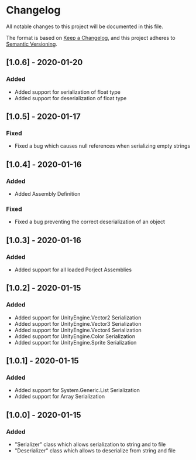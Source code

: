 # Changelog

All notable changes to this project will be documented in this file.

The format is based on [Keep a Changelog](https://keepachangelog.com/en/1.0.0/),
and this project adheres to [Semantic Versioning](https://semver.org/spec/v2.0.0.html).

## [1.0.6] - 2020-01-20

### Added
- Added support for serialization of float type
- Added support for deserialization of float type

## [1.0.5] - 2020-01-17

### Fixed
- Fixed a bug which causes null references when serializing empty strings

## [1.0.4] - 2020-01-16

### Added
- Added Assembly Definition

### Fixed
- Fixed a bug preventing the correct deserialization of an object

## [1.0.3] - 2020-01-16

### Added
- Added support for all loaded Porject Assemblies

## [1.0.2] - 2020-01-15

### Added
- Added support for UnityEngine.Vector2 Serialization
- Added support for UnityEngine.Vector3 Serialization
- Added support for UnityEngine.Vector4 Serialization
- Added support for UnityEngine.Color Serialization
- Added support for UnityEngine.Sprite Serialization

## [1.0.1] - 2020-01-15

### Added
- Added support for System.Generic.List Serialization
- Added support for Array Serialization

## [1.0.0] - 2020-01-15

### Added
- "Serializer" class which allows serialization to string and to file
- "Deserializer" class which allows to deserialize from string and file